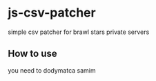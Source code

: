 # js-csv-patcher
simple csv patcher for brawl stars private servers

## How to use
you need to dodymatca samim

